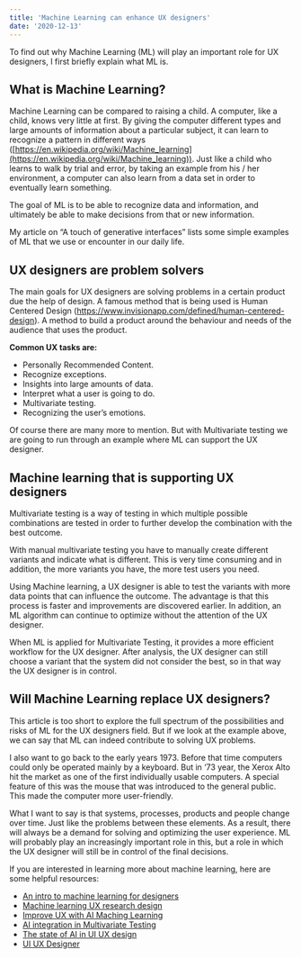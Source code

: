 ```yaml
---
title: 'Machine Learning can enhance UX designers'
date: '2020-12-13'
---
```


To find out why Machine Learning (ML) will play an important role for UX designers, I first briefly explain what ML is.

## What is Machine Learning? ##

Machine Learning can be compared to raising a child. A computer, like a child, knows very little at first. By giving the computer different types and large amounts of information about a particular subject, it can learn to recognize a pattern in different ways ([https://en.wikipedia.org/wiki/Machine_learning](https://en.wikipedia.org/wiki/Machine_learning)). Just like a child who learns to walk by trial and error, by taking an example from his / her environment, a computer can also learn from a data set in order to eventually learn something.

The goal of ML is to be able to recognize data and information, and ultimately be able to make decisions from that or new information.

My article on “A touch of generative interfaces” lists some simple examples of ML that we use or encounter in our daily life.

## UX designers are problem solvers ## 

The main goals for UX designers are solving problems in a certain product due the help of design. A famous method that is being used is Human Centered Design (https://www.invisionapp.com/defined/human-centered-design). A method to build a product around the behaviour and needs of the audience that uses the product.

**Common UX tasks are:**

* Personally Recommended Content.
* Recognize exceptions.
* Insights into large amounts of data.
* Interpret what a user is going to do.
* Multivariate testing.
* Recognizing the user’s emotions.

Of course there are many more to mention. But with Multivariate testing we are going to run through an example where ML can support the UX designer.

## Machine learning that is supporting UX designers ##

Multivariate testing is a way of testing in which multiple possible combinations are tested in order to further develop the combination with the best outcome.

With manual multivariate testing you have to manually create different variants and indicate what is different. This is very time consuming and in addition, the more variants you have, the more test users you need.

Using Machine learning, a UX designer is able to test the variants with more data points that can influence the outcome. The advantage is that this process is faster and improvements are discovered earlier. In addition, an ML algorithm can continue to optimize without the attention of the UX designer.

When ML is applied for Multivariate Testing, it provides a more efficient workflow for the UX designer. After analysis, the UX designer can still choose a variant that the system did not consider the best, so in that way the UX designer is in control.

## Will Machine Learning replace UX designers? ##

This article is too short to explore the full spectrum of the possibilities and risks of ML for the UX designers field. But if we look at the example above, we can say that ML can indeed contribute to solving UX problems.

I also want to go back to the early years 1973. Before that time computers could only be operated mainly by a keyboard. But in ‘73 year, the Xerox Alto hit the market as one of the first individually usable computers. A special feature of this was the mouse that was introduced to the general public. This made the computer more user-friendly.

What I want to say is that systems, processes, products and people change over time. Just like the problems between these elements. As a result, there will always be a demand for solving and optimizing the user experience. ML will probably play an increasingly important role in this, but a role in which the UX designer will still be in control of the final decisions.

If you are interested in learning more about machine learning, here are some helpful resources:

* [An intro to machine learning for designers](https://uxdesign.cc/an-intro-to-machine-learning-for-designers-5c74ba100257)
* [Machine learning UX research design](https://www.nngroup.com/videos/machine-learning-ux-research-design/)
* [Improve UX with AI Maching Learning](https://www.springboard.com/blog/improve-ux-with-ai-machine-learning)
* [AI integration in Multivariate Testing](https://www.lucrative.ai/ai-integration-in-multivariate-testing/)
* [The state of AI in UI UX design](https://blog.adobe.com/en/publish/2019/10/01/the-state-of-ai-in-ui-ux-design.html)
* [UI UX Designer](https://www.designerhire.com/ui-ux-designer)
